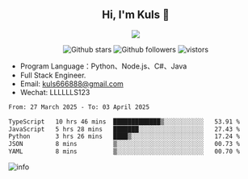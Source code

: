 <h2 align="center"> Hi, I'm Kuls 👋 </h2>
<p align="center">
    <p align="center">
        <img src=" https://avatars.githubusercontent.com/u/42165104?s=460&u=5c7fbf0bce7d4b38a15a44676e6f64b529e47598&v=4"/>
    </p>
    <p align="center">
      <img src="https://img.shields.io/github/stars/hellokuls?style=social" alt="Github stars" />
      <img src="https://img.shields.io/github/followers/hellokuls?style=social" alt="Github followers" />
      <img src="https://visitor-badge.glitch.me/badge?page_id=hellokuls.readme" alt="vistors" />
    </p>
</p>

- Program Language：Python、Node.js、C#、Java
- Full Stack Engineer.
- Email: kuls666888@gmail.com
- Wechat: LLLLLLS123

<!--START_SECTION:waka-->

```txt
From: 27 March 2025 - To: 03 April 2025

TypeScript   10 hrs 46 mins  █████████████▒░░░░░░░░░░░   53.91 %
JavaScript   5 hrs 28 mins   ███████░░░░░░░░░░░░░░░░░░   27.43 %
Python       3 hrs 26 mins   ████▒░░░░░░░░░░░░░░░░░░░░   17.24 %
JSON         8 mins          ▒░░░░░░░░░░░░░░░░░░░░░░░░   00.73 %
YAML         8 mins          ▒░░░░░░░░░░░░░░░░░░░░░░░░   00.70 %
```

<!--END_SECTION:waka-->

![info](https://github-readme-stats.vercel.app/api?username=hellokuls&show_icons=true&count_private=true&hide=prs&theme=default_repocard)


